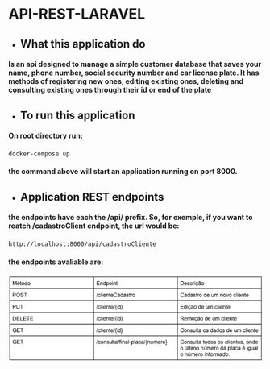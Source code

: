 # API-REST-LARAVEL

- ## What this application do
#### Is an api designed to manage a simple customer database that saves your name, phone number, social security number and car license plate. It has methods of registering new ones, editing existing ones, deleting and consulting existing ones through their id or end of the plate

- ## To run this application
#### On root directory run:
    docker-compose up
#### the command above will start an application running on port **8000**.

- ## Application REST endpoints
#### the endpoints have each the **/api/** prefix. So, for exemple, if you want to reatch /cadastroClient endpoint, the url would be:
    http://localhost:8000/api/cadastroCliente

#### the endpoints avaliable are:
![Routes](/static/routes.png)


